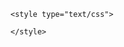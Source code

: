 <!DOCTYPE html>
<html>
<head>
	<!-- En-tête de la page-->
	<meta charset="utf-8" />
	<title>CV de Benjamin HENRY</title>

	<style type="text/css">
		
	</style>
</head>

<body>

</body>
</html>
